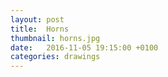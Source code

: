 ```yaml
---
layout: post
title:  Horns
thumbnail: horns.jpg
date:   2016-11-05 19:15:00 +0100
categories: drawings
---
```

